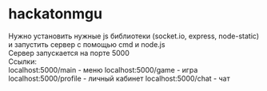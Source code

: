 # hackatonmgu
Нужно установить нужные js библиотеки (socket.io, express, node-static) и запустить сервер с помощью cmd и node.js<br>
Сервер запускается на порте 5000<br>
Ссылки: <br>
localhost:5000/main - меню
localhost:5000/game - игра
localhost:5000/profile - личный кабинет
localhost:5000/chat - чат
